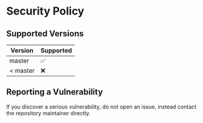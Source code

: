 # Security Policy

## Supported Versions

| Version | Supported          |
| ------- | ------------------ |
| master    | :white_check_mark: |
| < master  | :x:                |

## Reporting a Vulnerability

If you discover a serious vulnerability,
do not open an issue, instead contact the repository maintainer directly.
